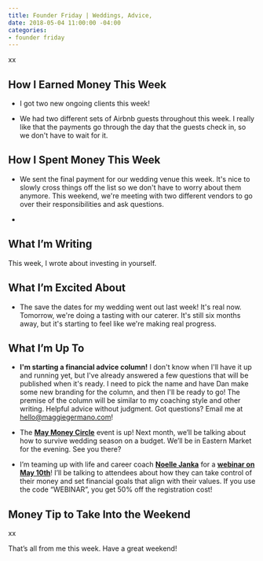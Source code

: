 ```yaml
---
title: Founder Friday | Weddings, Advice,
date: 2018-05-04 11:00:00 -04:00
categories:
- founder friday
---
```


xx

## How I Earned Money This Week

* I got two new ongoing clients this week!

* We had two different sets of Airbnb guests throughout this week. I really like that the payments go through the day that the guests check in, so we don't have to wait for it.

## How I Spent Money This Week

* We sent the final payment for our wedding venue this week. It's nice to slowly cross things off the list so we don't have to worry about them anymore. This weekend, we're meeting with two different vendors to go over their responsibilities and ask questions.

* 

## What I’m Writing

This week, I wrote about investing in yourself.

## What I’m Excited About

* The save the dates for my wedding went out last week! It's real now. Tomorrow, we're doing a tasting with our caterer. It's still six months away, but it's starting to feel like we're making real progress.

## What I’m Up To

* **I'm starting a financial advice column!** I don't know when I'll have it up and running yet, but I've already answered a few questions that will be published when it's ready. I need to pick the name and have Dan make some new branding for the column, and then I'll be ready to go! The premise of the column will be similar to my coaching style and other writing. Helpful advice without judgment. Got questions? Email me at [hello@maggiegermano.com](mailto:hello@maggiegermano.com)!

* The **[May Money Circle](https://www.maggiegermano.com/events/how-to-survive-wedding-season-on-a-budget/)** event is up! Next month, we’ll be talking about how to survive wedding season on a budget. We’ll be in Eastern Market for the evening. See you there?

* I’m teaming up with life and career coach **[Noelle Janka](http://www.noellejanka.com/)** for a **[webinar on May 10th](https://www.maggiegermano.com/other-events/webinar-how-to-take-control-of-your-money/)**! I’ll be talking to attendees about how they can take control of their money and set financial goals that align with their values. If you use the code “WEBINAR”, you get 50% off the registration cost!

## Money Tip to Take Into the Weekend

xx

That’s all from me this week. Have a great weekend!